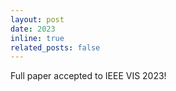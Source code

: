 ```yaml
---
layout: post
date: 2023
inline: true
related_posts: false
---
```


Full paper accepted to IEEE VIS 2023!
